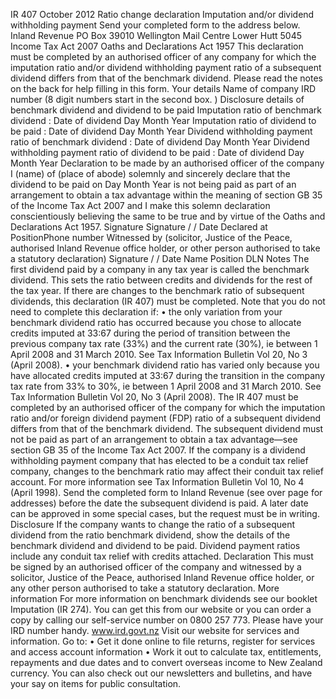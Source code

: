 IR 407 October 2012 Ratio change declaration Imputation and/or dividend withholding payment Send your completed form to the address below. Inland Revenue PO Box 39010 Wellington Mail Centre Lower Hutt 5045 Income Tax Act 2007 Oaths and Declarations Act 1957 This declaration must be completed by an authorised officer of any company for which the imputation ratio and/or dividend withholding payment ratio of a subsequent dividend differs from that of the benchmark dividend. Please read the notes on the back for help filling in this form. Your details Name of company IRD number (8 digit numbers start in the second box. ) Disclosure details of benchmark dividend and dividend to be paid Imputation ratio of benchmark dividend : Date of dividend Day Month Year Imputation ratio of dividend to be paid : Date of dividend Day Month Year Dividend withholding payment ratio of benchmark dividend : Date of dividend Day Month Year Dividend withholding payment ratio of dividend to be paid : Date of dividend Day Month Year Declaration to be made by an authorised officer of the company I (name) of (place of abode) solemnly and sincerely declare that the dividend to be paid on Day Month Year is not being paid as part of an arrangement to obtain a tax advantage within the meaning of section GB 35 of the Income Tax Act 2007 and I make this solemn declaration conscientiously believing the same to be true and by virtue of the Oaths and Declarations Act 1957. Signature Signature / / Date Declared at PositionPhone number Witnessed by (solicitor, Justice of the Peace, authorised Inland Revenue office holder, or other person authorised to take a statutory declaration) Signature / / Date Name Position DLN Notes The first dividend paid by a company in any tax year is called the benchmark dividend. This sets the ratio between credits and dividends for the rest of the tax year. If there are changes to the benchmark ratio of subsequent dividends, this declaration (IR 407) must be completed. Note that you do not need to complete this declaration if: • the only variation from your benchmark dividend ratio has occurred because you chose to allocate credits imputed at 33:67 during the period of transition between the previous company tax rate (33%) and the current rate (30%), ie between 1 April 2008 and 31 March 2010. See Tax Information Bulletin Vol 20, No 3 (April 2008). • your benchmark dividend ratio has varied only because you have allocated credits imputed at 33:67 during the transition in the company tax rate from 33% to 30%, ie between 1 April 2008 and 31 March 2010. See Tax Information Bulletin Vol 20, No 3 (April 2008). The IR 407 must be completed by an authorised officer of the company for which the imputation ratio and/or foreign dividend payment (FDP) ratio of a subsequent dividend differs from that of the benchmark dividend. The subsequent dividend must not be paid as part of an arrangement to obtain a tax advantage—see section GB 35 of the Income Tax Act 2007. If the company is a dividend withholding payment company that has elected to be a conduit tax relief company, changes to the benchmark ratio may affect their conduit tax relief account. For more information see Tax Information Bulletin Vol 10, No 4 (April 1998). Send the completed form to Inland Revenue (see over page for addresses) before the date the subsequent dividend is paid. A later date can be approved in some special cases, but the request must be in writing. Disclosure If the company wants to change the ratio of a subsequent dividend from the ratio benchmark dividend, show the details of the benchmark dividend and dividend to be paid. Dividend payment ratios include any conduit tax relief with credits attached. Declaration This must be signed by an authorised officer of the company and witnessed by a solicitor, Justice of the Peace, authorised Inland Revenue office holder, or any other person authorised to take a statutory declaration. More information For more information on benchmark dividends see our booklet Imputation (IR 274). You can get this from our website or you can order a copy by calling our self-service number on 0800 257 773. Please have your IRD number handy. www.ird.govt.nz Visit our website for services and information. Go to: • Get it done online to file returns, register for services and access account information • Work it out to calculate tax, entitlements, repayments and due dates and to convert overseas income to New Zealand currency. You can also check out our newsletters and bulletins, and have your say on items for public consultation.